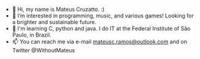 - 👋 Hi, my name is Mateus Cruzatto. :)
- 👀 I’m interested in programming, music, and various games! Looking for a brighter and sustainable future.
- 🌱 I'm learning C, python and java. I do IT at the Federal Institute of São Paulo, in Brazil.
- 📫 You can reach me via e-mail mateusc.ramos@outlook.com and on Twitter @WithoutMateus

<!---
mat-afk/mat-afk is a ✨ special ✨ repository because its `README.md` (this file) appears on your GitHub profile.
You can click the Preview link to take a look at your changes.
--->
